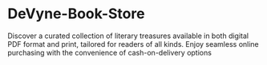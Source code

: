 # DeVyne-Book-Store
Discover a curated collection of literary treasures available in both digital PDF format and print, tailored for readers of all kinds. Enjoy seamless online purchasing with the convenience of cash-on-delivery options
